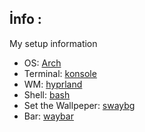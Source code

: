 ## İnfo : 
My setup information 

* OS: [Arch](https://archlinux.org/)
* Terminal: [konsole](https://alacritty.org)
* WM: [hyprland](https://hyprland.org)
* Shell: [bash](https://www.gnu.org/software/bash/)
* Set the Wallpeper:
[swaybg](https://github.com/swaywm/swaybg/)
* Bar:
[waybar](/)
![]()
![]()
